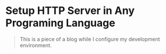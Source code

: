 # Setup HTTP Server in Any Programing Language

> This is a piece of a blog while I configure my development environment.

